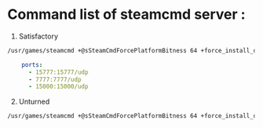 # Command list of steamcmd server :

1. Satisfactory
```bash
/usr/games/steamcmd +@sSteamCmdForcePlatformBitness 64 +force_install_dir /home/steam/steam-servers/SatisfactoryDedicatedServer +login anonymous +app_update 1690800 -beta public validate +quit
```
```yaml
    ports:
      - 15777:15777/udp
      - 7777:7777/udp
      - 15000:15000/udp
```

2. Unturned
```bash
/usr/games/steamcmd +@sSteamCmdForcePlatformBitness 64 +force_install_dir ./home/steam/steam-servers/unturned-server +login anonymous +app_update 1110390 validate +quit
```

